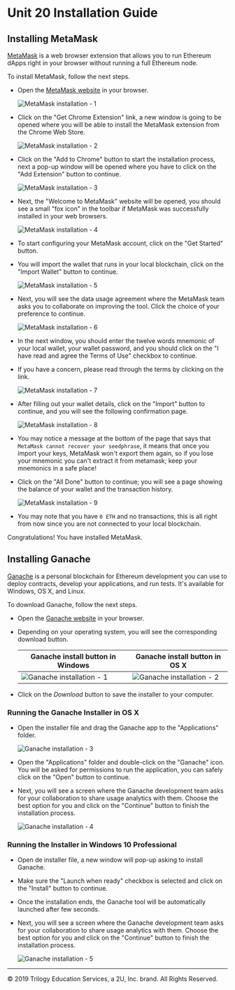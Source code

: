 # Unit 20 Installation Guide

## Installing MetaMask

[MetaMask](https://metamask.io/) is a web browser extension that allows you to run Ethereum dApps right in your browser without running a full Ethereum node.

To install MetaMask, follow the next steps.

* Open the [MetaMask website](https://metamask.io/) in your browser.

  ![MetaMask installation - 1](Images/metamask-1.png)

* Click on the "Get Chrome Extension" link, a new window is going to be opened where you will be able to install the MetaMask extension from the Chrome Web Store.

  ![MetaMask installation - 2](Images/metamask-2.png)

* Click on the "Add to Chrome" button to start the installation process, next a pop-up window will be opened where you have to click on the "Add Extension" button to continue.

  ![MetaMask installation - 3](Images/metamask-3.png)

* Next, the "Welcome to MetaMask" website will be opened, you should see a small "fox icon" in the toolbar if MetaMask was successfully installed in your web browsers.

  ![MetaMask installation - 4](Images/metamask-4.png)

* To start configuring your MetaMask account, click on the "Get Started" button.

* You will import the wallet that runs in your local blockchain, click on the "Import Wallet" button to continue.

  ![MetaMask installation - 5](Images/metamask-5.png)

* Next, you will see the data usage agreement where the MetaMask team asks you to collaborate on improving the tool. Click the choice of your preference to continue.

  ![MetaMask installation - 6](Images/metamask-6.png)

* In the next window, you should enter the twelve words mnemonic of your local wallet, your wallet password, and you should click on the "I have read and agree the Terms of Use" checkbox to continue.

* If you have a concern, please read through the terms by clicking on the link.

  ![MetaMask installation - 7](Images/metamask-7.png)

* After filling out your wallet details, click on the "Import" button to continue, and you will see the following confirmation page.

  ![MetaMask installation - 8](Images/metamask-8.png)

* You may notice a message at the bottom of the page that says that `MetaMask cannot recover your seedphrase`, it means that once you import your keys, MetaMask won't export them again, so if you lose your mnemonic you can't extract it from metamask; keep your mnemonics in a safe place!

* Click on the "All Done" button to continue; you will see a page showing the balance of your wallet and the transaction history.

  ![MetaMask installation - 9](Images/metamask-9.png)

* You may note that you have `0 ETH` and no transactions, this is all right from now since you are not connected to your local blockchain.

Congratulations! You have installed MetaMask.

## Installing Ganache

[Ganache](https://www.trufflesuite.com/ganache) is a personal blockchain for Ethereum development you can use to deploy contracts, develop your applications, and run tests. It's available for Windows, OS X, and Linux.

To download Ganache, follow the next steps.

* Open the [Ganache website](https://www.trufflesuite.com/ganache) in your browser.

* Depending on your operating system, you will see the corresponding download button.

  | Ganache install button in Windows                 | Ganache install button in OS X                    |
  | ------------------------------------------------- | ------------------------------------------------- |
  | ![Ganache installation - 1](Images/ganache-1.png) | ![Ganache installation - 2](Images/ganache-2.png) |

* Click on the _Download_ button to save the installer to your computer.

### Running the Ganache Installer in OS X

* Open the installer file and drag the Ganache app to the "Applications" folder.

    ![Ganache installation - 3](Images/ganache-3.gif)

* Open the "Applications" folder and double-click on the "Ganache" icon. You will be asked for permissions to run the application, you can safely click on the "Open" button to continue.

* Next, you will see a screen where the Ganache development team asks for your collaboration to share usage analytics with them. Choose the best option for you and click on the "Continue" button to finish the installation process.

    ![Ganache installation - 4](Images/ganache-4.gif)

### Running the Installer in Windows 10 Professional

* Open de installer file, a new window will pop-up asking to install Ganache.

* Make sure the "Launch when ready" checkbox is selected and click on the "Install" button to continue.

* Once the installation ends, the Ganache tool will be automatically launched after few seconds.

* Next, you will see a screen where the Ganache development team asks for your collaboration to share usage analytics with them. Choose the best option for you and click on the "Continue" button to finish the installation process.

    ![Ganache installation - 5](Images/ganache-5.gif)


---
© 2019 Trilogy Education Services, a 2U, Inc. brand. All Rights Reserved.
